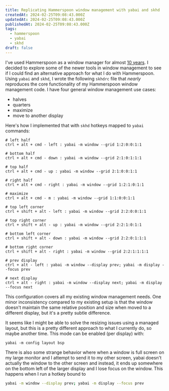 ```yaml
---
title: Replicating Hammerspoon window management with yabai and skhd
createdAt: 2024-02-25T09:08:43.000Z
updatedAt: 2024-02-25T09:08:43.000Z
publishedAt: 2024-02-25T09:08:43.000Z
tags:
  - hammerspoon
  - yabai
  - skhd
draft: false
---
```


I've used Hammerspoon as a window manager for almost [10 years](https://github.com/danielcorin/my-hammerspoon/blob/master/sizeup.lua).
I decided to explore some of the newer tools in window management to see if I could find an alternative approach for what I do with Hammerspoon.
Using `yabai` and `skhd`, I wrote the following `skhdrc` file that _nearly_ reproduces the core functionality of my Hammerspoon window management code.
I have four general window management use cases:

- halves
- quarters
- maximize
- move to another display

Here's how I implemented that with `skhd` hotkeys mapped to `yabai` commands:

```
# left half
ctrl + alt + cmd - left : yabai -m window --grid 1:2:0:0:1:1

# bottom half
ctrl + alt + cmd - down : yabai -m window --grid 2:1:0:1:1:1

# top half
ctrl + alt + cmd - up : yabai -m window --grid 2:1:0:0:1:1

# right half
ctrl + alt + cmd - right : yabai -m window --grid 1:2:1:0:1:1

# maximize
ctrl + alt + cmd - m : yabai -m window --grid 1:1:0:0:1:1

# top left corner
ctrl + shift + alt - left : yabai -m window --grid 2:2:0:0:1:1

# top right corner
ctrl + shift + alt - up : yabai -m window --grid 2:2:1:0:1:1

# bottom left corner
ctrl + shift + alt - down : yabai -m window --grid 2:2:0:1:1:1

# bottom right corner
ctrl + shift + alt - right : yabai -m window --grid 2:2:1:1:1:1

# prev display
ctrl + alt - left : yabai -m window --display prev; yabai -m display --focus prev

# next display
ctrl + alt - right : yabai -m window --display next; yabai -m display --focus next
```

This configuration covers all my existing window management needs.
One minor inconsistency compared to my existing setup is that the window doesn't maintain the same relative position and size when moved to a different display, but it's a pretty subtle difference.

It seems like I might be able to solve the resizing issues using a managed layout, but this is a pretty different approach to what I currently do, so maybe another time.
This mode can be enabled (per display) with:

```
yabai -m config layout bsp
```

There is also some strange behavior where when a window is full screen on my large monitor and I attempt to send it to my other screen, yabai doesn't actually the window to the other screen and instead, it ends up somewhere on the bottom left of the larger display and I lose focus on the window.
This happens when I run a hotkey bound to

```sh
yabai -m window --display prev; yabai -m display --focus prev
```
